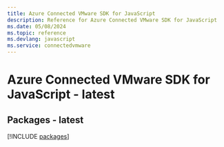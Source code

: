 ```yaml
---
title: Azure Connected VMware SDK for JavaScript
description: Reference for Azure Connected VMware SDK for JavaScript
ms.date: 05/08/2024
ms.topic: reference
ms.devlang: javascript
ms.service: connectedvmware
---
```

# Azure Connected VMware SDK for JavaScript - latest
## Packages - latest
[!INCLUDE [packages](connected-vmware-index.md)]